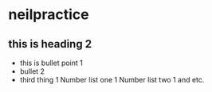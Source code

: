 # neilpractice
## this is heading 2
* this is bullet point 1
* bullet 2
* third thing
1 Number list one
1 Number list two
1 and etc.
